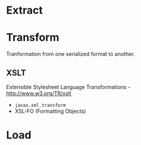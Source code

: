 # Extract

# Transform
Tranformation from one serialized format to another.

## XSLT
Extensible Stylesheet Language Transformations - http://www.w3.org/TR/xslt
- `javax.xml.transform`
- XSL-FO (Formatting Objects)

# Load
